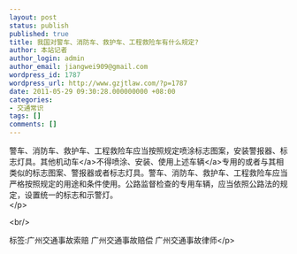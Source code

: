 ```yaml
---
layout: post
status: publish
published: true
title: 我国对警车、消防车、救护车、工程救险车有什么规定?
author: 本站记者
author_login: admin
author_email: jiangwei909@gmail.com
wordpress_id: 1787
wordpress_url: http://www.gzjtlaw.com/?p=1787
date: 2011-05-29 09:30:28.000000000 +08:00
categories:
- 交通常识
tags: []
comments: []
---
```

<p>警车、消防车、救护车、工程救险车应当按照规定喷涂标志图案，安装警报器、标志灯具。其他<a>机动车<&#47;a>不得喷涂、安装、使用上述<a>车辆<&#47;a>专用的或者与其相类似的标志图案、警报器或者标志灯具。警车、消防车、救护车、工程救险车应当严格按照规定的用途和条件使用。公路监督检查的专用车辆，应当依照公路法的规定，设置统一的标志和示警灯。 <br><&#47;p><br&#47;><p>标签:广州交通事故索赔 广州交通事故赔偿 广州交通事故律师<&#47;p>
